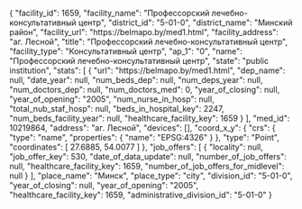 {
    "facility_id": 1659,
    "facility_name": "Профессорский лечебно-консультативный центр",
    "district_id": "5-01-0",
    "district_name": "Минский район",
    "facility_url": "https:\/\/belmapo.by\/med1.html",
    "facility_address": "аг. Лесной",
    "title": "Профессорский лечебно-консультативный центр",
    "facility_type": "Консультативный центр",
    "ap_1": "0",
    "name": "Профессорский лечебно-консультативный центр",
    "state": "public institution",
    "stats": [
        {
            "url": "https:\/\/belmapo.by\/med1.html",
            "dep_name": null,
            "date_year": null,
            "num_beds_dep": null,
            "num_deps_year": null,
            "num_doctors_dep": null,
            "num_doctors_med": 0,
            "year_of_closing": null,
            "year_of_opening": "2005",
            "num_nurse_in_hosp": null,
            "total_nub_staf_hosp": null,
            "beds_in_hospital_key": 2247,
            "num_beds_facility_year": null,
            "healthcare_facility_key": 1659
        }
    ],
    "med_id": 10219864,
    "address": "аг. Лесной",
    "devices": [],
    "coord_x_y": {
        "crs": {
            "type": "name",
            "properties": {
                "name": "EPSG:4326"
            }
        },
        "type": "Point",
        "coordinates": [
            27.6885,
            54.0077
        ]
    },
    "job_offers": [
        {
            "locality": null,
            "job_offer_key": 530,
            "date_of_data_update": null,
            "number_of_job_offers": null,
            "healthcare_facility_key": 1659,
            "number_of_job_offers_for_midlevel": null
        }
    ],
    "place_name": "Минск",
    "place_type": "city",
    "division_id": "5-01-0",
    "year_of_closing": null,
    "year_of_opening": "2005",
    "healthcare_facility_key": 1659,
    "administrative_division_id": "5-01-0"
}